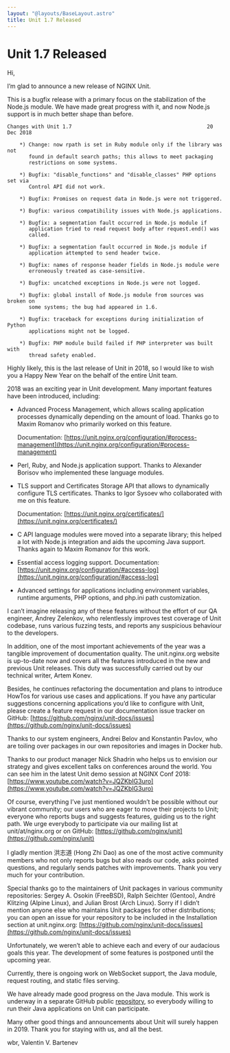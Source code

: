 ```yaml
---
layout: "@layouts/BaseLayout.astro"
title: Unit 1.7 Released
---
```

# Unit 1.7 Released

Hi,

I’m glad to announce a new release of NGINX Unit.

This is a bugfix release with a primary focus on the stabilization of
the Node.js module.  We have made great progress with it, and now Node.js
support is in much better shape than before.

```none
Changes with Unit 1.7                                            20 Dec 2018

    *) Change: now rpath is set in Ruby module only if the library was not
       found in default search paths; this allows to meet packaging
       restrictions on some systems.

    *) Bugfix: "disable_functions" and "disable_classes" PHP options set via
       Control API did not work.

    *) Bugfix: Promises on request data in Node.js were not triggered.

    *) Bugfix: various compatibility issues with Node.js applications.

    *) Bugfix: a segmentation fault occurred in Node.js module if
       application tried to read request body after request.end() was
       called.

    *) Bugfix: a segmentation fault occurred in Node.js module if
       application attempted to send header twice.

    *) Bugfix: names of response header fields in Node.js module were
       erroneously treated as case-sensitive.

    *) Bugfix: uncatched exceptions in Node.js were not logged.

    *) Bugfix: global install of Node.js module from sources was broken on
       some systems; the bug had appeared in 1.6.

    *) Bugfix: traceback for exceptions during initialization of Python
       applications might not be logged.

    *) Bugfix: PHP module build failed if PHP interpreter was built with
       thread safety enabled.
```

Highly likely, this is the last release of Unit in 2018, so I would like to
wish you a Happy New Year on the behalf of the entire Unit team.

2018 was an exciting year in Unit development.  Many important features have
been introduced, including:

- Advanced Process Management, which allows scaling application processes
  dynamically depending on the amount of load.  Thanks go to Maxim Romanov
  who primarily worked on this feature.

  Documentation: [https://unit.nginx.org/configuration/#process-management](https://unit.nginx.org/configuration/#process-management)
- Perl, Ruby, and Node.js application support.  Thanks to Alexander Borisov
  who implemented these language modules.
- TLS support and Certificates Storage API that allows to dynamically
  configure TLS certificates.  Thanks to Igor Sysoev who collaborated with
  me on this feature.

  Documentation: [https://unit.nginx.org/certificates/](https://unit.nginx.org/certificates/)
- C API language modules were moved into a separate library; this helped a lot
  with Node.js integration and aids the upcoming Java support.  Thanks again
  to Maxim Romanov for this work.
- Essential access logging support.
  Documentation: [https://unit.nginx.org/configuration/#access-log](https://unit.nginx.org/configuration/#access-log)
- Advanced settings for applications including environment variables, runtime
  arguments, PHP options, and php.ini path customization.

I can’t imagine releasing any of these features without the effort of our QA
engineer, Andrey Zelenkov, who relentlessly improves test coverage of Unit
codebase, runs various fuzzing tests, and reports any suspicious behaviour
to the developers.

In addition, one of the most important achievements of the year was a tangible
improvement of documentation quality.  The unit.nginx.org website is up-to-date
now and covers all the features introduced in the new and previous Unit
releases.  This duty was successfully carried out by our technical writer,
Artem Konev.

Besides, he continues refactoring the documentation and plans to introduce
HowTos for various use cases and applications.  If you have any particular
suggestions concerning applications you’d like to configure with Unit,
please create a feature request in our documentation issue tracker on GitHub:
[https://github.com/nginx/unit-docs/issues](https://github.com/nginx/unit-docs/issues)

Thanks to our system engineers, Andrei Belov and Konstantin Pavlov, who are
toiling over packages in our own repositories and images in Docker hub.

Thanks to our product manager Nick Shadrin who helps us to envision our
strategy and gives excellent talks on conferences around the world.
You can see him in the latest Unit demo session at NGINX Conf 2018:
[https://www.youtube.com/watch?v=JQZKbIG3uro](https://www.youtube.com/watch?v=JQZKbIG3uro)

Of course, everything I’ve just mentioned wouldn’t be possible without our
vibrant community; our users who are eager to move their projects to Unit;
everyone who reports bugs and suggests features, guiding us to the right path.
We urge everybody to participate via our mailing list at unit/at/nginx.org or
on GitHub: [https://github.com/nginx/unit](https://github.com/nginx/unit)

I gladly mention 洪志道 (Hong Zhi Dao) as one of the most active community
members who not only reports bugs but also reads our code, asks pointed
questions, and regularly sends patches with improvements.  Thank you very much
for your contribution.

Special thanks go to the maintainers of Unit packages in various community
repositories: Sergey A. Osokin (FreeBSD), Ralph Seichter (Gentoo), André
Klitzing (Alpine Linux), and Julian Brost (Arch Linux).  Sorry if I didn’t
mention anyone else who maintains Unit packages for other distributions; you
can open an issue for your repository to be included in the Installation
section at unit.nginx.org: [https://github.com/nginx/unit-docs/issues](https://github.com/nginx/unit-docs/issues)

Unfortunately, we weren’t able to achieve each and every of our audacious
goals this year.  The development of some features is postponed until
the upcoming year.

Currently, there is ongoing work on WebSocket support, the Java module,
request routing, and static files serving.

We have already made good progress on the Java module.  This work is underway
in a separate GitHub public [repository](https://github.com/mar0x/unit), so
everybody willing to run their Java applications on Unit can participate.

Many other good things and announcements about Unit will surely happen in 2019.
Thank you for staying with us, and all the best.

wbr, Valentin V. Bartenev
